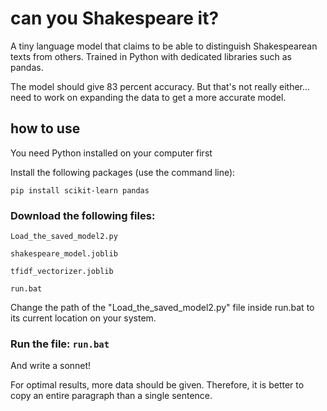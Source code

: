 # can you Shakespeare it?
A tiny language model that claims to be able to distinguish Shakespearean texts from others. Trained in Python with dedicated libraries such as pandas.

The model should give 83 percent accuracy. But that's not really either... need to work on expanding the data to get a more accurate model.



## how to use
You need Python installed on your computer first

Install the following packages (use the command line):

    pip install scikit-learn pandas


### Download the following files:


`Load_the_saved_model2.py`

`shakespeare_model.joblib`

`tfidf_vectorizer.joblib`

`run.bat`

Change the path of the "Load_the_saved_model2.py" file inside run.bat to its current location on your system.


### Run the file: `run.bat`

And write a sonnet!

For optimal results, more data should be given.
Therefore, it is better to copy an entire paragraph than a single sentence.
